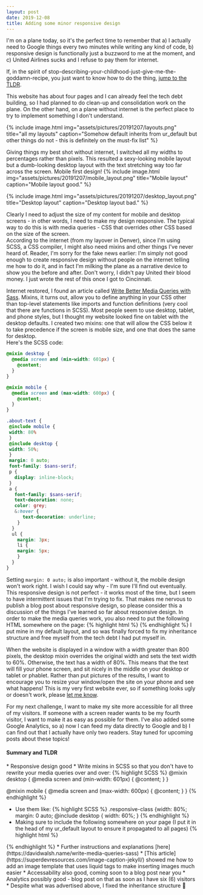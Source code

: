 ```yaml
---
layout: post
date: 2019-12-08
title: Adding some minor responsive design
---
```


 I'm on a plane today, so it's the perfect time to remember that a) I actually need to Google things every two minutes while writing any kind of code, b) responsive design is functionally just a buzzword to me at the moment, and c) United Airlines sucks and I refuse to pay them for internet. 

If, in the spirit of stop-describing-your-childhood-just-give-me-the-goddamn-recipe<!--link to the author of lot being mad about that here-->, you just want to know how to do the thing, <a href="#TLDR">jump to the TLDR</a>.  

This website has about four pages and I can already feel the tech debt building, so I had planned to do clean-up and consolidation work on the plane. 
On the other hand, on a plane without internet is the perfect place to try to implement something I don't understand.

{% include image.html
img="assets/pictures/20191207/layouts.png"
title="all my layouts"
caption="Somehow default inherits from ur_default but other things do not - this is definitely on the must-fix list" %}

Giving things my best shot without internet, I switched all my widths to percentages rather than pixels. 
This resulted a sexy-looking mobile layout but a dumb-looking desktop layout with the text stretching way too far across the screen. 
Mobile first design!
{% include image.html
img="assets/pictures/20191207/mobile_layout.png"
title="Mobile layout"
caption="Mobile layout good." %}
  
{% include image.html
img="assets/pictures/20191207/desktop_layout.png"
title="Desktop layout"
caption="Desktop layout bad." %}

Clearly I need to adjust the size of my content for mobile and desktop screens - in other words, I need to make my design responsive. 
The typical way to do this is with media queries - CSS that overrides other CSS based on the size of the screen.  
According to the internet (from my layover in Denver), since I'm using SCSS, a CSS compiler, I might also need mixins and other things I've never heard of. 
Reader, I'm sorry for the fake news earlier: I'm simply not good enough to create responsive design without people on the internet telling me how to do it, and in fact I'm milking the plane as a narrative device to show you the before and after. 
Don't worry, I didn't pay United their blood money. 
I just wrote the rest of this once I got to Cincinnati.  

Internet restored, I found an article called [Write Better Media Queries with Sass](https://davidwalsh.name/write-media-queries-sass). 
Mixins, it turns out, allow you to define anything in your CSS other than top-level statements like imports and function definitions (very cool that there are functions in SCSS). 
Most people seem to use desktop, tablet, and phone styles, but I thought my website looked fine on tablet with the desktop defaults. 
I created two mixins: one that will allow the CSS below it to take precedence if the screen is mobile size, and one that does the same for desktop.  
Here's the SCSS code: 

```scss
@mixin desktop {
  @media screen and (min-width: 601px) {
    @content;
  }
}

@mixin mobile {
  @media screen and (max-width: 600px) {
    @content;
  }
}

.about-text {
 @include mobile {
 width: 80%
 }
 @include desktop {
 width: 50%;
 }
 margin: 0 auto;
 font-family: $sans-serif;
 p {
   display: inline-block;
 }
 a {
   font-family: $sans-serif;
   text-decoration: none;
   color: grey;
   &:hover {
      text-decoration: underline;
    }
  }
  ul {
    margin: 3px;
    li {
    margin: 5px;
    }
  }
}
```
Setting `margin: 0 auto;` is also important - without it, the mobile design won't work right. 
I wish I could say why - I'm sure I'll find out eventually. 
This responsive design is not perfect - it works most of the time, but I seem to have intermittent issues that I'm trying to fix. 
That makes me nervous to publish a blog post about responsive design, so please consider this a discussion of the things I've learned so far about responsive design. 
In order to make the media queries work, you also need to put the following HTML somewhere on the page:
{% highlight html %}
<meta content="width=device-width, initial-scale=1" name="viewport"/>
{% endhighlight %}
I put mine in my default layout, and so was finally forced to fix my inheritance structure and free myself from the tech debt I had put myself in.  

When the website is displayed in a window with a width greater than 800 pixels, the desktop mixin overrides the original width and sets the text width to 60%. 
Otherwise, the text has a width of 80%. 
This means that the text will fill your phone screen, and sit nicely in the middle on your desktop or tablet or phablet. 
Rather than put pictures of the results, I want to encourage you to resize your window/open the site on your phone and see what happens! 
This is my very first website ever, so if something looks ugly or doesn't work, please [let me know](/about.html#contact).

For my next challenge, I want to make my site more accessible for all three of my visitors. 
If someone with a screen reader wants to be my fourth visitor, I want to make it as easy as possible for them. 
I've also added some Google Analytics, so a) now I can feed my data directly to Google and b) I can find out that I actually have only two readers. 
Stay tuned for upcoming posts about these topics!


<h4 id="TLDR">Summary and TLDR</h4>
 * Responsive design good
 * Write mixins in SCSS so that you don't have to rewrite your media queries over and over:  
  {% highlight SCSS %}
  @mixin desktop {
  @media screen and (min-width: 601px) {
    @content;
   }
  }

  @mixin mobile {
  @media screen and (max-width: 600px) {
    @content;
   }
  }
{% endhighlight %}
 * Use them like: 
  {% highlight SCSS %}
  .responsive-class {width: 80%;
    margin: 0 auto;
    @include desktop {
      width: 60%;
    }
  {% endhighlight %}
 * Making sure to include the following somewhere on your page (I put it in the head of my ur_default layout to ensure it propagated to all pages)
  {% highlight html %}
  <meta content="width=device-width, initial-scale=1" name="viewport"/>
  {% endhighlight %}
 * Further instructions and explanations [here](https://davidwalsh.name/write-media-queries-sass)
 * [This article](https://superdevresources.com/image-caption-jekyll/) showed me how to add an image template that uses liquid tags to make inserting images much easier
 * Accessability also good, coming soon to a blog post near you
 * Analytics possibly good - blog post on that as soon as I have six (6) visitors
 * Despite what was advertised above, I fixed the inheritance structure 🎉
